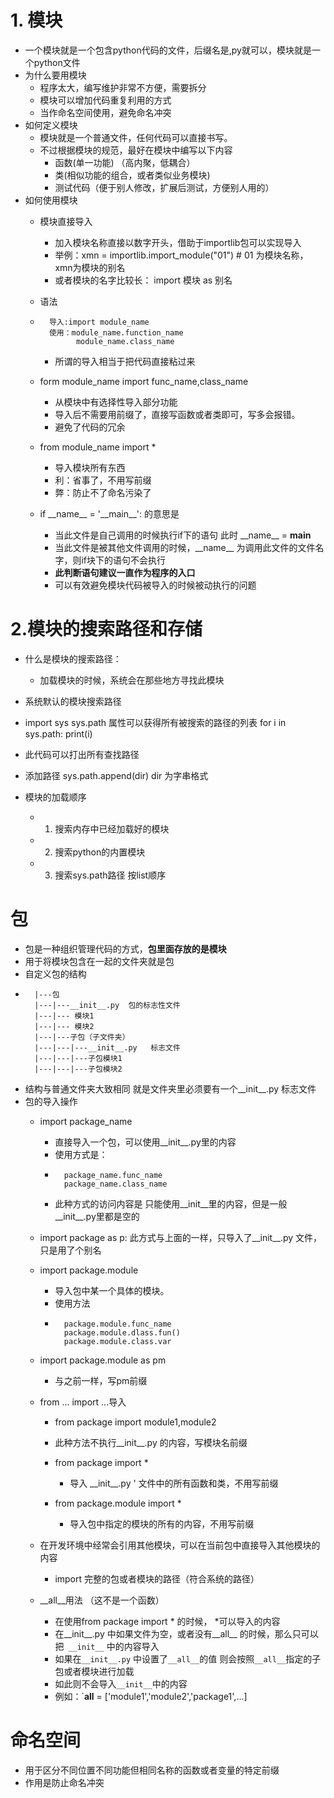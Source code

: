 # 1. 模块
- 一个模块就是一个包含python代码的文件，后缀名是,py就可以，模块就是一个python文件
- 为什么要用模块
    - 程序太大，编写维护非常不方便，需要拆分
    - 模块可以增加代码重复利用的方式
    - 当作命名空间使用，避免命名冲突
- 如何定义模块
    - 模块就是一个普通文件，任何代码可以直接书写。
    - 不过根据模块的规范，最好在模块中编写以下内容
        - 函数(单一功能)  （高内聚，低耦合）
        - 类(相似功能的组合，或者类似业务模块)
        - 测试代码（便于别人修改，扩展后测试，方便别人用的）
- 如何使用模块
    - 模块直接导入
        - 加入模块名称直接以数字开头，借助于importlib包可以实现导入
        - 举例：xmn = importlib.import_module("01")  # 01 为模块名称，xmn为模块的别名
        - 或者模块的名字比较长： import 模块 as 别名
    - 语法
    -       导入:import module_name
            使用：module_name.function_name
                  module_name.class_name
                          
        - 所谓的导入相当于把代码直接粘过来
    - form module_name import func_name,class_name
        - 从模块中有选择性导入部分功能
        - 导入后不需要用前缀了，直接写函数或者类即可，写多会报错。
        - 避免了代码的冗余 
    - from module_name import *
        - 导入模块所有东西
        - 利：省事了，不用写前缀
        - 弊：防止不了命名污染了
        
    - if \_\_name\_\_ = '\_\_main__': 的意思是
        - 当此文件是自己调用的时候执行if下的语句  此时 \_\_name__ = __main__
        - 当此文件是被其他文件调用的时候，\_\_name__ 为调用此文件的文件名字，则if块下的语句不会执行
        - __此判断语句建议一直作为程序的入口__
        - 可以有效避免模块代码被导入的时候被动执行的问题
        
# 2.模块的搜索路径和存储
- 什么是模块的搜索路径：
    - 加载模块的时候，系统会在那些地方寻找此模块
- 系统默认的模块搜索路径
-
    import sys
    sys.path 属性可以获得所有被搜索的路径的列表
    for i in sys.path:
        print(i)
    
- 此代码可以打出所有查找路径
- 添加路径  sys.path.append(dir)  dir 为字串格式
- 模块的加载顺序
    - 1. 搜索内存中已经加载好的模块
    - 2. 搜索python的内置模块
    - 3. 搜索sys.path路径 按list顺序   
    
    
# 包
- 包是一种组织管理代码的方式，__包里面存放的是模块__
- 用于将模块包含在一起的文件夹就是包
- 自定义包的结构
- 
        |---包
        |---|---__init__.py  包的标志性文件
        |---|--- 模块1
        |---|--- 模块2
        |---|---子包（子文件夹）
        |---|---|---__init__.py   标志文件
        |---|---|---子包模块1
        |---|---|---子包模块2
        
- 结构与普通文件夹大致相同 就是文件夹里必须要有一个\_\_init__.py 标志文件
- 包的导入操作
    - import package_name 
        - 直接导入一个包，可以使用\_\_init__.py里的内容
        - 使用方式是：
        -
                package_name.func_name
                package_name.class_name
              
        - 此种方式的访问内容是 只能使用\_\_init__里的内容，但是一般\_\_init__.py里都是空的
    
    - import package as p: 此方式与上面的一样，只导入了\_\_init__.py 文件，只是用了个别名
    - import package.module
        - 导入包中某一个具体的模块。
        - 使用方法
        -
                package.module.func_name
                package.module.dlass.fun()
                package.module.class.var
                
    - import package.module as pm 
        - 与之前一样，写pm前缀
        
    - from ... import ...导入
        - from package import module1,module2
        - 此种方法不执行\_\_init__.py 的内容，写模块名前缀
        
        - from package import *
            - 导入 \_\_init__.py ' 文件中的所有函数和类，不用写前缀
           
        - from package.module import *
            - 导入包中指定的模块的所有的内容，不用写前缀           
    - 在开发环境中经常会引用其他模块，可以在当前包中直接导入其他模块的内容
        - import 完整的包或者模块的路径（符合系统的路径）                
    - \_\_all__用法 （这不是一个函数）
        - 在使用from package import * 的时候， *可以导入的内容
        - 在\_\_init__.py 中如果文件为空，或者没有\_\_all__ 的时候，那么只可以把` __init__`  中的内容导入
        - 如果在`__init__.py` 中设置了`__all__`的值 则会按照`__all__`指定的子包或者模块进行加载
        - 如此则不会导入`__init__`中的内容
        - 例如：`__all__ = \['module1','module2','package1',...]
        
        
# 命名空间
- 用于区分不同位置不同功能但相同名称的函数或者变量的特定前缀
- 作用是防止命名冲突